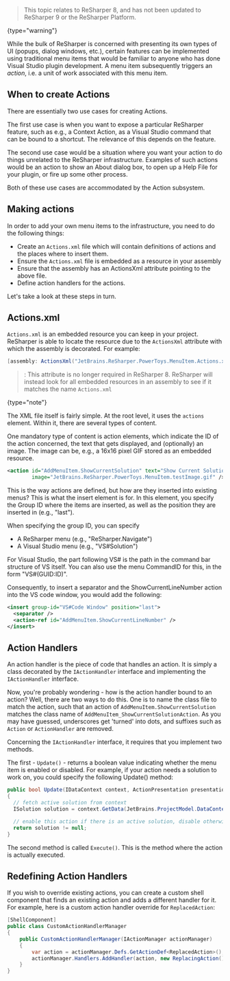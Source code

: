 [//]: # (title: Actions and Menu Items)

 >  This topic relates to ReSharper 8, and has not been updated to ReSharper 9 or the ReSharper Platform.
 >
 {type="warning"}

While the bulk of ReSharper is concerned with presenting its own types of UI (popups, dialog windows, etc.), certain features can be implemented using traditional menu items that would be familiar to anyone who has done Visual Studio plugin development. A menu item subsequently triggers an _action_, i.e. a unit of work associated with this menu item.

## When to create Actions

There are essentially two use cases for creating Actions.

The first use case is when you want to expose a particular ReSharper feature, such as e.g., a Context Action, as a Visual Studio command that can be bound to a shortcut. The relevance of this depends on the feature.

The second use case would be a situation where you want your action to do things unrelated to the ReSharper infrastructure. Examples of such actions would be an action to show an About dialog box, to open up a Help File for your plugin, or fire up some other process.

Both of these use cases are accommodated by the Action subsystem.

## Making actions

In order to add your own menu items to the infrastructure, you need to do the following things:

* Create an `Actions.xml` file which will contain definitions of actions and the places where to insert them.
* Ensure the `Actions.xml` file is embedded as a resource in your assembly
* Ensure that the assembly has an ActionsXml attribute pointing to the above file.
* Define action handlers for the actions.

Let's take a look at these steps in turn.

## Actions.xml

`Actions.xml` is an embedded resource you can keep in your project. ReSharper is able to locate the resource due to the `ActionsXml` attribute with which the assembly is decorated. For example:

```csharp
[assembly: ActionsXml("JetBrains.ReSharper.PowerToys.MenuItem.Actions.xml")]
```

 > : This attribute is no longer required in ReSharper 8. ReSharper will instead look for all embedded resources in an assembly to see if it matches the name `Actions.xml`
 >
 {type="note"}

The XML file itself is fairly simple. At the root level, it uses the `actions` element. Within it, there are several types of content.

One mandatory type of content is action elements, which indicate the ID of the action concerned, the text that gets displayed, and (optionally) an image. The image can be, e.g., a 16x16 pixel GIF stored as an embedded resource.

```xml
<action id="AddMenuItem.ShowCurrentSolution" text="Show Current Solution"
        image="JetBrains.ReSharper.PowerToys.MenuItem.testImage.gif" />
```

This is the way actions are defined, but how are they inserted into existing menus? This is what the insert element is for. In this element, you specify the Group ID where the items are inserted, as well as the position they are inserted in (e.g., "last").

When specifying the group ID, you can specify

* A ReSharper menu (e.g., "ReSharper.Navigate")
* A Visual Studio menu (e.g., "VS#Solution")

For Visual Studio, the part following VS# is the path in the command bar structure of VS itself. You can also use the menu CommandID for this, in the form "VS#(GUID:ID)".

Consequently, to insert a separator and the ShowCurrentLineNumber action into the VS code window, you would add the following:

```xml
<insert group-id="VS#Code Window" position="last">
  <separator />
  <action-ref id="AddMenuItem.ShowCurrentLineNumber" />
</insert>
```

## Action Handlers

An action handler is the piece of code that handles an action. It is simply a class decorated by the `IActionHandler` interface and implementing the `IActionHandler` interface.

Now, you're probably wondering - how is the action handler bound to an action? Well, there are two ways to do this. One is to name the class file to match the action, such that an action of `AddMenuItem.ShowCurrentSolution` matches the class name of `AddMenuItem_ShowCurrentSolutionAction`. As you may have guessed, underscores get 'turned' into dots, and suffixes such as `Action` or `ActionHandler` are removed.

Concerning the `IActionHandler` interface, it requires that you implement two methods.

The first - `Update()` - returns a boolean value indicating whether the menu item is enabled or disabled. For example, if your action needs a solution to work on, you could specify the following Update() method:

```csharp
public bool Update(IDataContext context, ActionPresentation presentation, DelegateUpdate nextUpdate)
{
  // fetch active solution from context
  ISolution solution = context.GetData(JetBrains.ProjectModel.DataContext.DataConstants.SOLUTION);

  // enable this action if there is an active solution, disable otherwise
  return solution != null;
}
```

The second method is called `Execute()`. This is the method where the action is actually executed.

## Redefining Action Handlers

If you wish to override existing actions, you can create a custom shell component that finds an existing action and adds a different handler for it. For example, here is a custom action handler override for `ReplacedAction`:

```csharp
[ShellComponent]
public class CustomActionHandlerManager
{
    public CustomActionHandlerManager(IActionManager actionManager)
    {
        var action = actionManager.Defs.GetActionDef<ReplacedAction>();
        actionManager.Handlers.AddHandler(action, new ReplacingAction());
    }
}
```
